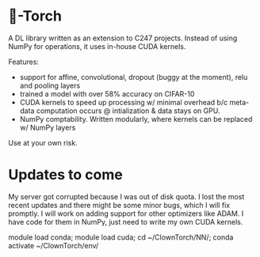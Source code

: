 # 🤡-Torch
A DL library written as an extension to C247 projects. Instead of using NumPy for operations, it uses in-house CUDA kernels.

Features:
 - support for affine, convolutional, dropout (buggy at the moment), relu and pooling layers
 - trained a model with over 58% accuracy on CIFAR-10
 - CUDA kernels to speed up processing w/ minimal overhead b/c meta-data computation occurs @ intialization & data stays on GPU.
 - NumPy comptability. Written modularly, where kernels can be replaced w/ NumPy layers

Use at your own risk.

# Updates to come
My server got corrupted because I was out of disk quota. I lost the most recent updates and there might be some minor bugs, which I will fix promptly. I will work on adding support for other optimizers like ADAM. I have code for them in NumPy, just need to write my own CUDA kernels.

module load conda; module load cuda; cd ~/ClownTorch/NN/; conda activate ~/ClownTorch/env/
